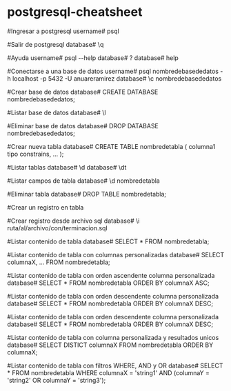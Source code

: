 # postgresql-cheatsheet

#Ingresar a postgresql
username# psql

#Salir de postgresql
database# \q

#Ayuda
username# psql --help
database# \?
database# help

#Conectarse a una base de datos
username# psql nombredebasededatos -h localhost -p 5432 -U anuareramirez
database# \c nombredebasededatos

#Crear base de datos
database# CREATE DATABASE nombredebasededatos;

#Listar base de datos
database# \l

#Eliminar base de datos
database# DROP DATABASE nombredebasededatos;

#Crear nueva tabla
database# CREATE TABLE nombredetabla (
  columna1 tipo constrains,
  ... );
  
#Listar tablas
database# \d
database# \dt

#Listar campos de tabla
database# \d nombredetabla

#Eliminar tabla
database# DROP TABLE nombredetabla;

#Crear un registro en tabla


#Crear registro desde archivo sql
database# \i ruta/al/archivo/con/terminacion.sql

#Listar contenido de tabla
database# SELECT * FROM nombredetabla;

#Listar contenido de tabla con columnas personalizadas
database# SELECT columnaX, ... FROM nombredetabla;

#Listar contenido de tabla con orden ascendente columna personalizada
database# SELECT * FROM nombredetabla ORDER BY columnaX ASC;

#Listar contenido de tabla con orden descendente columna personalizada
database# SELECT * FROM nombredetabla ORDER BY columnaX DESC;

#Listar contenido de tabla con orden descendente columna personalizada
database# SELECT * FROM nombredetabla ORDER BY columnaX DESC;

#Listar contenido de tabla con columna personalizada y resultados unicos
database# SELECT DISTICT columnaX FROM nombredetabla ORDER BY columnaX;

#Listar contenido de tabla con filtros WHERE, AND y OR
database# SELECT * FROM nombredetabla WHERE columnaX = 'string1' AND (columnaY = 'string2' OR columnaY = 'string3');







